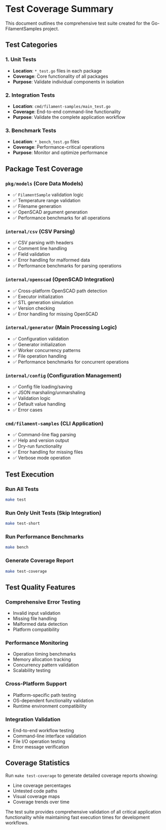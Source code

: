 # Test Coverage Summary

This document outlines the comprehensive test suite created for the Go-FilamentSamples project.

## Test Categories

### 1. Unit Tests
- **Location**: `*_test.go` files in each package
- **Coverage**: Core functionality of all packages
- **Purpose**: Validate individual components in isolation

### 2. Integration Tests  
- **Location**: `cmd/filament-samples/main_test.go`
- **Coverage**: End-to-end command-line functionality
- **Purpose**: Validate the complete application workflow

### 3. Benchmark Tests
- **Location**: `*_bench_test.go` files
- **Coverage**: Performance-critical operations
- **Purpose**: Monitor and optimize performance

## Package Test Coverage

### `pkg/models` (Core Data Models)
- ✅ `FilamentSample` validation logic
- ✅ Temperature range validation
- ✅ Filename generation
- ✅ OpenSCAD argument generation
- ✅ Performance benchmarks for all operations

### `internal/csv` (CSV Parsing)
- ✅ CSV parsing with headers
- ✅ Comment line handling
- ✅ Field validation
- ✅ Error handling for malformed data
- ✅ Performance benchmarks for parsing operations

### `internal/openscad` (OpenSCAD Integration)
- ✅ Cross-platform OpenSCAD path detection
- ✅ Executor initialization
- ✅ STL generation simulation
- ✅ Version checking
- ✅ Error handling for missing OpenSCAD

### `internal/generator` (Main Processing Logic)
- ✅ Configuration validation
- ✅ Generator initialization  
- ✅ Worker concurrency patterns
- ✅ File operation handling
- ✅ Performance benchmarks for concurrent operations

### `internal/config` (Configuration Management)
- ✅ Config file loading/saving
- ✅ JSON marshaling/unmarshaling
- ✅ Validation logic
- ✅ Default value handling
- ✅ Error cases

### `cmd/filament-samples` (CLI Application)
- ✅ Command-line flag parsing
- ✅ Help and version output
- ✅ Dry-run functionality
- ✅ Error handling for missing files
- ✅ Verbose mode operation

## Test Execution

### Run All Tests
```bash
make test
```

### Run Only Unit Tests (Skip Integration)
```bash
make test-short
```

### Run Performance Benchmarks
```bash
make bench
```

### Generate Coverage Report
```bash
make test-coverage
```

## Test Quality Features

### Comprehensive Error Testing
- Invalid input validation
- Missing file handling
- Malformed data detection
- Platform compatibility

### Performance Monitoring
- Operation timing benchmarks
- Memory allocation tracking
- Concurrency pattern validation
- Scalability testing

### Cross-Platform Support
- Platform-specific path testing
- OS-dependent functionality validation
- Runtime environment compatibility

### Integration Validation
- End-to-end workflow testing
- Command-line interface validation
- File I/O operation testing
- Error message verification

## Coverage Statistics

Run `make test-coverage` to generate detailed coverage reports showing:
- Line coverage percentages
- Untested code paths
- Visual coverage maps
- Coverage trends over time

The test suite provides comprehensive validation of all critical application functionality while maintaining fast execution times for development workflows.